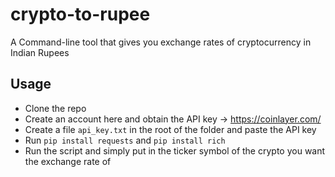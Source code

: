 # crypto-to-rupee
A Command-line tool that gives you exchange rates of cryptocurrency in Indian Rupees

## Usage
- Clone the repo
- Create an account here and obtain the API key -> https://coinlayer.com/
- Create a file `api_key.txt` in the root of the folder and paste the API key
- Run `pip install requests` and `pip install rich`
- Run the script and simply put in the ticker symbol of the crypto you want the exchange rate of
